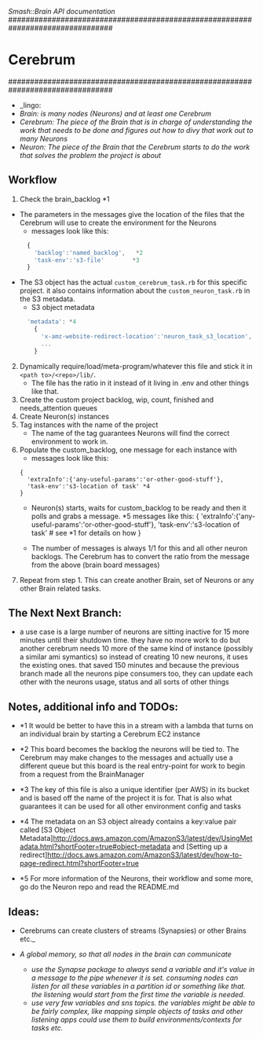 _Smash::Brain API documentation_
################################################################################
# Cerebrum
################################################################################

- _lingo: 
- _Brain: is many nodes (Neurons) and at least one Cerebrum_
- _Cerebrum: The piece of the Brain that is in charge of understanding the 
  work that needs to be done and figures out how to divy that work out to
  many Neurons_
- _Neuron: The piece of the Brain that the Cerebrum starts to do the work
  that solves the problem the project is about_

## Workflow
1. Check the brain_backlog                                                  *1
  * The parameters in the messages give the location of the files that the
      Cerebrum will use to create the environment for the Neurons
      - messages look like this: 
      ```Javascript
        {
          'backlog':'named_backlog',   *2
          'task-env':'s3-file'        *3                                                    
        }
      ```
  * The S3 object has the actual `custom_cerebrum_task.rb` for this specific project.
    it also contains information about the `custom_neuron_task.rb` in the S3 metadata.
    - S3 object metadata
    ```Javascript
      'metadata': *4
        {
          'x-amz-website-redirect-location':'neuron_task_s3_location',
          ...
        } 
    ```
2. Dynamically require/load/meta-program/whatever this file and stick it in
    `<path to>/<repo>/lib/`.
    * The file has the ratio in it instead of it living in .env and other things like that.
3. Create the custom project backlog, wip, count, finished and needs_attention queues
4. Create Neuron(s) instances
5. Tag instances with the name of the project
    * The name of the tag guarantees Neurons will find the correct environment to work in.
6. Populate the custom_backlog, one message for each instance with 
    - messages look like this:
    ```Javasript
    {
      'extraInfo':{'any-useful-params':'or-other-good-stuff'},
      'task-env':'s3-location of task' *4
    }
    ```
      * Neuron(s) starts, waits for custom_backlog to be ready and then it polls 
        and grabs a message. *5
          messages like this:
           {
             'extraInfo':{'any-useful-params':'or-other-good-stuff'},
             'task-env':'s3-location of task' # see *1 for details on how 
           }
      
      * The number of messages is always 1/1 for this and all other neuron 
        backlogs. The Cerebrum has to convert the ratio from the message 
        from the above (brain board messages)
7.  Repeat from step 1.  This can create another Brain, set of Neurons or 
      any other Brain related tasks.



## The Next Next Branch:
* a use case is a large number of neurons are sitting
  inactive for 15 more minutes until their shutdown time.  they have no more
  work to do but another cerebrum needs 10 more of the same kind of instance
  (possibly a similar ami symantics) so instead of creating 10 new neurons,
  it uses the existing ones.  that saved 150 minutes and because the previous
  branch made all the neurons pipe consumers too, they can update each other with the neurons usage, status and all sorts of other things



## Notes, additional info and TODOs:
* *1  It would be better to have this in a stream with a lambda that turns on an
      individual brain by starting a Cerebrum EC2 instance

* *2  This board becomes the backlog the neurons will be tied to.  The Cerebrum
      may make changes to the messages and actually use a different queue
      but this board is the real entry-point for work to begin from a request
      from the BrainManager
* *3  The key of this file is also a unique identifier (per AWS) in its bucket
      and is based off the name of the project it is for.  That is also what
      guarantees it can be used for all other environment config and tasks
* *4  The metadata on an S3 object already contains a key:value pair called
      [S3 Object Metadata]http://docs.aws.amazon.com/AmazonS3/latest/dev/UsingMetadata.html?shortFooter=true#object-metadata
      and
      [Setting up a redirect]http://docs.aws.amazon.com/AmazonS3/latest/dev/how-to-page-redirect.html?shortFooter=true
* *5  For more information of the Neurons, their workflow and some more, go do
      the Neuron repo and read the README.md

## Ideas:
* Cerebrums can create clusters of streams (Synapsies) or other Brains etc._

* _A global memory, so that all nodes in the brain can communicate_
  * _use the Synapse package to always send a variable and it's value in a
    message to the pipe whenever it is set.  consuming nodes can listen for
    all these variables in a partition id or something like that.  
    the listening would start from the first time the variable is needed._
  * _use very few variables and sns topics.  the variables might be able to be
    fairly complex, like mapping simple objects of tasks and other listening
    apps could use them to build environments/contexts for tasks etc._
